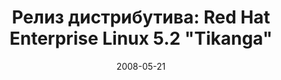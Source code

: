 ---
layout: post
title: "Релиз дистрибутива: Red Hat Enterprise Linux 5.2 \"Tikanga\""
date: 2008-05-21   
---